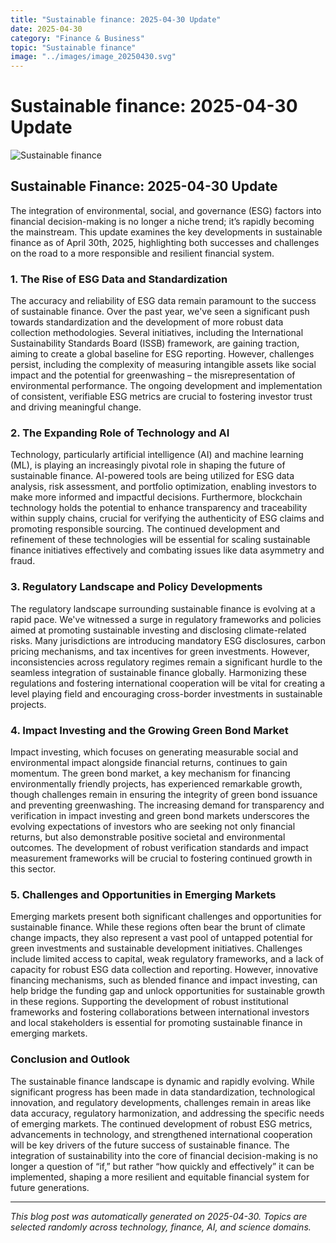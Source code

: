 ```yaml
---
title: "Sustainable finance: 2025-04-30 Update"
date: 2025-04-30
category: "Finance & Business"
topic: "Sustainable finance"
image: "../images/image_20250430.svg"
---
```


# Sustainable finance: 2025-04-30 Update

![Sustainable finance](../images/image_20250430.svg)

## Sustainable Finance: 2025-04-30 Update

The integration of environmental, social, and governance (ESG) factors into financial decision-making is no longer a niche trend; it’s rapidly becoming the mainstream.  This update examines the key developments in sustainable finance as of April 30th, 2025, highlighting both successes and challenges on the road to a more responsible and resilient financial system.


### 1.  The Rise of ESG Data and Standardization

The accuracy and reliability of ESG data remain paramount to the success of sustainable finance.  Over the past year, we've seen a significant push towards standardization and the development of more robust data collection methodologies.  Several initiatives, including the International Sustainability Standards Board (ISSB) framework, are gaining traction, aiming to create a global baseline for ESG reporting. However, challenges persist, including the complexity of measuring intangible assets like social impact and the potential for greenwashing – the misrepresentation of environmental performance.  The ongoing development and implementation of consistent, verifiable ESG metrics are crucial to fostering investor trust and driving meaningful change.


### 2.  The Expanding Role of Technology and AI

Technology, particularly artificial intelligence (AI) and machine learning (ML), is playing an increasingly pivotal role in shaping the future of sustainable finance.  AI-powered tools are being utilized for ESG data analysis, risk assessment, and portfolio optimization, enabling investors to make more informed and impactful decisions.  Furthermore, blockchain technology holds the potential to enhance transparency and traceability within supply chains, crucial for verifying the authenticity of ESG claims and promoting responsible sourcing.  The continued development and refinement of these technologies will be essential for scaling sustainable finance initiatives effectively and combating issues like data asymmetry and fraud.


### 3.  Regulatory Landscape and Policy Developments

The regulatory landscape surrounding sustainable finance is evolving at a rapid pace.  We've witnessed a surge in regulatory frameworks and policies aimed at promoting sustainable investing and disclosing climate-related risks.  Many jurisdictions are introducing mandatory ESG disclosures, carbon pricing mechanisms, and tax incentives for green investments.  However, inconsistencies across regulatory regimes remain a significant hurdle to the seamless integration of sustainable finance globally.  Harmonizing these regulations and fostering international cooperation will be vital for creating a level playing field and encouraging cross-border investments in sustainable projects.


### 4.  Impact Investing and the Growing Green Bond Market

Impact investing, which focuses on generating measurable social and environmental impact alongside financial returns, continues to gain momentum.  The green bond market, a key mechanism for financing environmentally friendly projects, has experienced remarkable growth, though challenges remain in ensuring the integrity of green bond issuance and preventing greenwashing.  The increasing demand for transparency and verification in impact investing and green bond markets underscores the evolving expectations of investors who are seeking not only financial returns, but also demonstrable positive societal and environmental outcomes.  The development of robust verification standards and impact measurement frameworks will be crucial to fostering continued growth in this sector.


### 5.  Challenges and Opportunities in Emerging Markets

Emerging markets present both significant challenges and opportunities for sustainable finance.  While these regions often bear the brunt of climate change impacts, they also represent a vast pool of untapped potential for green investments and sustainable development initiatives.  Challenges include limited access to capital, weak regulatory frameworks, and a lack of capacity for robust ESG data collection and reporting.  However, innovative financing mechanisms, such as blended finance and impact investing, can help bridge the funding gap and unlock opportunities for sustainable growth in these regions.  Supporting the development of robust institutional frameworks and fostering collaborations between international investors and local stakeholders is essential for promoting sustainable finance in emerging markets.


### Conclusion and Outlook

The sustainable finance landscape is dynamic and rapidly evolving.  While significant progress has been made in data standardization, technological innovation, and regulatory developments, challenges remain in areas like data accuracy, regulatory harmonization, and addressing the specific needs of emerging markets.  The continued development of robust ESG metrics, advancements in technology, and strengthened international cooperation will be key drivers of the future success of sustainable finance.  The integration of sustainability into the core of financial decision-making is no longer a question of “if,” but rather “how quickly and effectively” it can be implemented, shaping a more resilient and equitable financial system for future generations.


---
*This blog post was automatically generated on 2025-04-30. Topics are selected randomly across technology, finance, AI, and science domains.*
